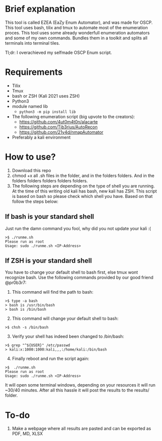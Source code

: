 # Brief explanation
This tool is called EZEA (EaZy Enum Automator), and was made for OSCP. This tool uses bash, tilix and tmux to automate most of the enumeration proces.
This tool uses some already wonderfull enumeration automators and some of my own commands. Bundles them in a toolkit and splits all terminals into terminal tiles. 

Tl;dr: I overachieved my selfmade OSCP Enum script.

# Requirements
- Tilix
- Tmux
- bash or ZSH (Kali 2021 uses ZSH)
- Python3
- module named lib
  - `python3 -m pip install lib`   
- The following enumeration script (big upvote to the creators):
  + https://github.com/4ut0m4t0n/alacarte
  + https://github.com/Tib3rius/AutoRecon
  + https://github.com/21y4d/nmapAutomator
- Preferably a kali environment

# How to use?
1. Download this repo
2. chmod +x all .sh files in the folder, and in the folders folders. And in the folders folders folders folders folders.
3. The following steps are depending on the type of shell you are running. At the time of this writing old kali has bash, new kali has ZSH. This script is based on bash so please check which shell you have. Based on that follow the steps below:

## If bash is your standard shell
Just run the damn command you fool, why did you not update your kali :(
```
>$ ./runme.sh
Please run as root
Usage: sudo ./runme.sh <IP-Address>
```

## If ZSH is your standard shell

You have to change your default shell to bash first, else tmux wont recognize bash.
Use the following commands provided by our good friend @pr0b3r7:
1. This command will find the path to bash:
```
>$ type -a bash 
> bash is /usr/bin/bash
> bash is /bin/bash
```
2. This command will change your default shell to bash:
```
>$ chsh -s /bin/bash
```
3. Verify your shell has indeed been changed to /bin/bash:
```
>$ grep "^${USER}" /etc/passwd
> kali:x:1000:1000:kali,,,:/home/kali:/bin/bash
```
4. Finally reboot and run the script again:

```
>$  ./runme.sh
Please run as root
Usage: sudo ./runme.sh <IP-Address>
```

It will open some terminal windows, depending on your resources it will run ~30/40 minutes.
After all this hassle it will post the results to the results/<IP-address> folder.


# To-do
1. Make a webpage where all results are pasted and can be exported as PDF, MD, XLSX


